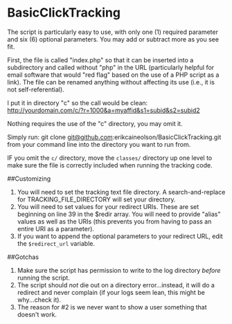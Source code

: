 BasicClickTracking
==================

The script is particularly easy to use, with only one (1) required parameter and six (6) optional parameters. You may add or subtract more as you see fit.

First, the file is called "index.php" so that it can be inserted into a subdirectory and called without "php" in the URL (particularly helpful for email software that would "red flag" based on the use of a PHP script as a link). The file can be renamed anything without affecting its use (i.e., it is not self-referential). 

I put it in directory "c" so the call would be clean:
http://yourdomain.com/c/?r=1000&a=myaffid&s1=subid&s2=subid2

Nothing requires the use of the "c" directory, you may omit it.

Simply run:
git clone git@github.com:erikcaineolson/BasicClickTracking.git
from your command line into the directory you want to run from.

IF you omit the `c/` directory, move the `classes/` directory up one level to make sure the file is correctly included when running the tracking code.

##Customizing
1. You will need to set the tracking text file directory. A search-and-replace for TRACKING_FILE_DIRECTORY will set your directory.
2. You will need to set values for your redirect URIs. These are set beginning on line 39 in the $redir array. You will need to provide "alias" values as well as the URIs (this prevents you from having to pass an entire URI as a parameter).
3. If you want to append the optional parameters to your redirect URL, edit the `$redirect_url` variable.
    

##Gotchas
1. Make sure the script has permission to write to the log directory _before_ running the script.
2. The script should _not_ die out on a directory error...instead, it will do a redirect and never complain (if your logs seem lean, this might be why...check it).
3. The reason for #2 is we never want to show a user something that doesn't work.
